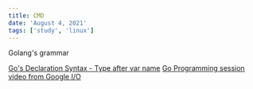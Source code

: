 ```yaml
---
title: CMD
date: 'August 4, 2021'
tags: ['study', 'linux']
---
```


Golang's grammar

[Go's Declaration Syntax - Type after var name](https://blog.golang.org/declaration-syntax)
[Go Programming session video from Google I/O](https://blog.golang.org/io2010)